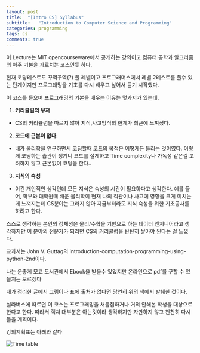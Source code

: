 ```yaml
---
layout: post
title:  "[Intro CS] Syllabus"
subtitle:   "Introduction to Computer Science and Programming"
categories: programming
tags: cs
comments: true
---
```

이 Lecture는 MIT opencourseware에서 공개하는 강의이고 컴퓨터 공학과 알고리즘의 아주 기본을 가르치는 코스인듯 하다.

현재 코딩테스트도 꾸역꾸역(?) 풀 레벨이고 프로그래머스에서 레벨 2테스트를 풀수 있는 단계이지만 프로그래밍을 기초를 다시 배우고 싶어서 듣기 시작했다.

이 코스를 들으며 프로그래밍의 기본을 배우는 이유는 몇가지가 있는데, 

1. **커리큘럼의 부재**
- CS의 커리큘럼을 따르지 않아 지식,사고방식의 한계가 최근에 느껴졌다. 
2. **코드에 근본이 없다.**
- 내가 물리학을 연구하면서 코딩할때 코드의 목적은 어떻게든 돌리는 것이였다. 이렇게 코딩하는 습관이 생기니 코드를 설계하고 Time complexity나 가독성 같은걸 고려하지 않고 근본없이 코딩을 한다.. 
3. **지식의 숙성**
- 이건 개인적인 생각인데 모든 지식은 숙성의 시간이 필요하다고 생각한다. 예를 들어, 학부와 대학원때 배운 물리학이 현재 나의 직관이나 사고에 영항을 크게 미치는게 느껴지는데 CS분야는 그러지 않아 지금부터라도 지식 숙성을 위한 기초공사를 하려고 한다.  

스스로 생각하는 본인의 정체성은 물리/수학을 기반으로 하는 데이터 엔지니어라고 생각하지만 이 분야의 전문가가 되러면 CS의 커리큘럼을 탄탄히 쌓아야 된다는 걸 느꼈다. 

교과서는 John V. Guttag의 introduction-computation-programming-using-python-2nd이다.

나는 운좋게 모교 도서관에서 Ebook을 받을수 있었지만 온라인으로 pdf를 구할 수 있을지는 모르겠다

내가 정리한 글에서 그림이나 표에 출처가 없다면 당연히 위의 책에서 발췌한 것이다. 

실라버스에 따르면 이 코스는 프로그래밍을 처음접하거나 거의 안해본 학생을 대상으로 한다고 한다.
따라서 렉쳐 대부분은 아는것이라 생각하지만 자만하지 않고 천천히 다시 들을 계획이다.

강의계획표는 아래와 같다

 
![Time table](https://swha0105.github.io/assets/intro_cs/image/time_table.png)
